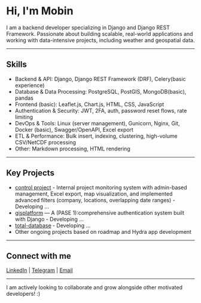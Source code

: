 # Hi, I'm Mobin

I am a backend developer specializing in Django and Django REST Framework.
Passionate about building scalable, real-world applications and working with data-intensive projects, including weather and geospatial data.

---

## Skills  
- Backend & API: Django, Django REST Framework (DRF), Celery(basic experience) 
- Database & Data Processing: PostgreSQL, PostGIS, MongoDB(basic), pandas
- Frontend (basic): Leaflet.js, Chart.js, HTML, CSS, JavaScript 
- Authentication & Security: JWT, 2FA, auth, password reset flows, rate limiting
- DevOps & Tools: Linux (server management), Gunicorn, Nginx, Git, Docker (basic), Swagger/OpenAPI, Excel export
- ETL & Performance: Bulk insert, indexing, clustering, high-volume CSV/NetCDF processing 
- Other: Markdown processing, HTML rendering  

    
---

## Key Projects  
- [control project](https://github.com/mbnahmadi/project-control) - Internal project monitoring system with admin-based management, Excel export, map visualization, and implemented advanced filters (company, locations, overlapping date ranges) - Developing ...
- [gisplatform](https://github.com/mbnahmadi/gisplatform) — A (PASE 1):comprehensive authentication system built with Django - Developing ...
- [total-database](https://github.com/mbnahmadi/total-database) - Developing ...
- Other ongoing projects based on roadmap and Hydra app development

---

## Connect with me  
[LinkedIn](https://www.linkedin.com/in/mobinahmadi78) | [Telegram](https://t.me/borntobeshark) | [Email](mailto:mbn.ahmadi78@gmail.com)

---

I am actively looking to collaborate and grow alongside other motivated developers! :)
